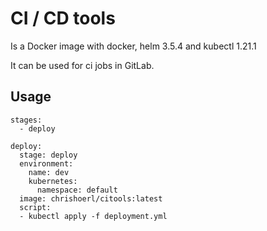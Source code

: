 # CI / CD tools

Is a Docker image with docker, helm 3.5.4 and kubectl 1.21.1

It can be used for ci jobs in GitLab.

## Usage

```
stages:
  - deploy

deploy:
  stage: deploy
  environment:
    name: dev
    kubernetes:
      namespace: default
  image: chrishoerl/citools:latest
  script:
  - kubectl apply -f deployment.yml
```
